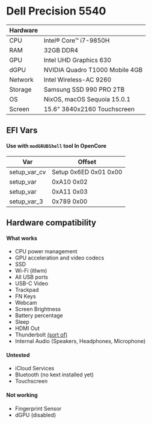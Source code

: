 # Dell Precision 5540
| Hardware  | |
| ------------- | ------------- |
| CPU  | Intel® Core™ i7-9850H |
| RAM  | 32GB DDR4 |
| GPU  | Intel UHD Graphics 630  |
| dGPU  | NVIDIA Quadro T1000 Mobile 4GB  |
| Network  | Intel Wireless-AC 9260  |
| Storage  | Samsung SSD 990 PRO 2TB |
| OS  | NixOS, macOS Sequoia 15.0.1 |
| Screen  | 15.6" 3840x2160 Touchscreen  | 

## EFI Vars
#### Use with `modGRUBShell` tool In OpenCore
|  Var | Offset |
| ------------- | ------------- |
| setup_var_cv | Setup 0x6ED 0x01 0x00 |
| setup_var | 0xA10 0x02 |
| setup_var | 0xA11 0x03 |
| setup_var_3 | 0x789 0x00 |

## Hardware compatibility

#### What works
- CPU power management
- GPU acceleration and video codecs
- SSD
- Wi-Fi (itlwm)
- All USB ports
- USB-C Video
- Trackpad
- FN Keys
- Webcam
- Screen Brightness
- Battery percentage
- Sleep
- HDMI Out
- Thunderbolt [(sort of)](https://github.com/sambow23/Dell-Precision-5540-macOS/issues/1)
- Internal Audio (Speakers, Headphones, Microphone)

#### Untested
- iCloud Services
- Bluetooth (no kext installed yet)
- Touchscreen


#### Not working
- Fingerprint Sensor
- dGPU (disabled)
